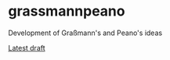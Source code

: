 # grassmannpeano
Development of Graßmann's and Peano's ideas

[Latest draft](https://github.com/pglpm/grassmannpeano/blob/master/grassmann_spaces_170418.pdf)
